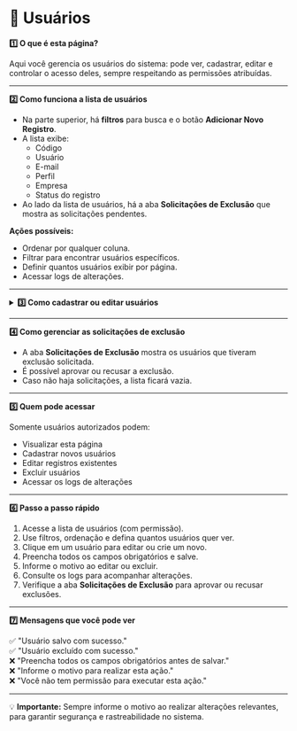 # 👥 Usuários


<summary><strong>1️⃣ O que é esta página?</strong></summary>

Aqui você gerencia os usuários do sistema: pode ver, cadastrar, editar e controlar o acesso deles, sempre respeitando as permissões atribuídas.



---


<summary><strong>2️⃣ Como funciona a lista de usuários</strong></summary>

- Na parte superior, há **filtros** para busca e o botão **Adicionar Novo Registro**.  
- A lista exibe:  
  - Código  
  - Usuário  
  - E-mail  
  - Perfil  
  - Empresa  
  - Status do registro  
- Ao lado da lista de usuários, há a aba **Solicitações de Exclusão** que mostra as solicitações pendentes.

**Ações possíveis:**
- Ordenar por qualquer coluna.  
- Filtrar para encontrar usuários específicos.  
- Definir quantos usuários exibir por página.  
- Acessar logs de alterações.



---


<details>
<summary><strong>3️⃣ Como cadastrar ou editar usuários</strong></summary>

<summary><strong>
Para criar um novo registro ou editar:  

1. Clique no botão **Adicionar Novo Registro** ou em um usuário existente.  
2. Na tela de edição, os campos disponíveis são:  
   - **Código ID** *(somente leitura)*  
   - **Pessoa**  
   - **E-mail**  
   - **Organização**  
   - **Perfil de Usuário** *(Chanceler, Curador, CNBB, Owner)*  
   - **CE de Incardinação** *(lista disponível)*  

3. Abaixo, há **3 abas**:
   - **Permissões**  
     - Lista das permissões do usuário conforme cada seção do sistema.  
     - Aviso:  
       > ⚠ **Atenção:** Com relação aos dados sensíveis dos membros, o usuário que possuir este perfil poderá visualizar as seguintes informações:  
       > - Dados pessoais  
       > - Dados de residência  
       > - Naturalidade  
   - **Termos de Uso**  
   - **Políticas de Privacidade**  

4. **Botões disponíveis na parte superior para  EDITAR cadastros**:
   - **Reenviar e-mail**  
   - **Filtros**  
   - **Salvar**  
   - **Cancelar**  
   - **Mudar status** *(Ativo, Inativo, com descrição)*  

5. **Botões disponíveis na parte superior para CRIAR cadastros**:  
   - **Salvar**  
   - **Cancelar**  
   

**Observação:** Campos obrigatórios devem ser preenchidos antes de salvar. Ao editar ou excluir, é necessário informar o motivo para registro no sistema.
</strong></summary>
</details>

---


<summary><strong>4️⃣ Como gerenciar as solicitações de exclusão</strong></summary>

- A aba **Solicitações de Exclusão** mostra os usuários que tiveram exclusão solicitada.  
- É possível aprovar ou recusar a exclusão.  
- Caso não haja solicitações, a lista ficará vazia.



---


<summary><strong>5️⃣ Quem pode acessar</strong></summary>

Somente usuários autorizados podem:  
- Visualizar esta página  
- Cadastrar novos usuários  
- Editar registros existentes  
- Excluir usuários  
- Acessar os logs de alterações  



---


<summary><strong>6️⃣ Passo a passo rápido</strong></summary>

1. Acesse a lista de usuários (com permissão).  
2. Use filtros, ordenação e defina quantos usuários quer ver.  
3. Clique em um usuário para editar ou crie um novo.  
4. Preencha todos os campos obrigatórios e salve.  
5. Informe o motivo ao editar ou excluir.  
6. Consulte os logs para acompanhar alterações.  
7. Verifique a aba **Solicitações de Exclusão** para aprovar ou recusar exclusões.


---


<summary><strong>7️⃣ Mensagens que você pode ver</strong></summary>

✅ "Usuário salvo com sucesso."  
✅ "Usuário excluído com sucesso."  
❌ "Preencha todos os campos obrigatórios antes de salvar."  
❌ "Informe o motivo para realizar esta ação."  
❌ "Você não tem permissão para executar esta ação."



---

💡 **Importante:** Sempre informe o motivo ao realizar alterações relevantes, para garantir segurança e rastreabilidade no sistema.
